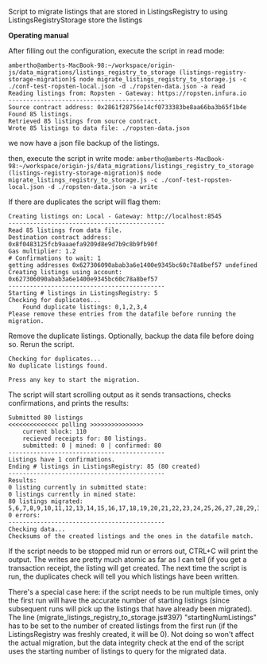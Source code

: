 Script to migrate listings that are stored in ListingsRegistry to using ListingsRegistryStorage store the listings

**Operating manual**

After filling out the configuration, execute the script in read mode:
```
ambertho@amberts-MacBook-98:~/workspace/origin-js/data_migrations/listings_registry_to_storage (listings-registry-storage-migration)$ node migrate_listings_registry_to_storage.js -c ./conf-test-ropsten-local.json -d ./ropsten-data.json -a read
Reading listings from: Ropsten - Gateway: https://ropsten.infura.io
--------------------------------------------
Source contract address: 0x2861f28756e14cf0733383be8aa66ba3b65f1b4e
Found 85 listings.
Retrieved 85 listings from source contract.
Wrote 85 listings to data file: ./ropsten-data.json
```

we now have a json file backup of the listings.

then, execute the script in write mode:
`ambertho@amberts-MacBook-98:~/workspace/origin-js/data_migrations/listings_registry_to_storage (listings-registry-storage-migration)$ node migrate_listings_registry_to_storage.js -c ./conf-test-ropsten-local.json -d ./ropsten-data.json -a write`

If there are duplicates the script will flag them:

```
Creating listings on: Local - Gateway: http://localhost:8545
--------------------------------------------
Read 85 listings from data file.
Destination contract address: 0x8f0483125fcb9aaaefa9209d8e9d7b9c8b9fb90f
Gas multiplier: 1.2
# Confirmations to wait: 1
getting addresses 0x627306090abab3a6e1400e9345bc60c78a8bef57 undefined
Creating listings using account: 0x627306090abab3a6e1400e9345bc60c78a8bef57
--------------------------------------------
Starting # listings in ListingsRegistry: 5
Checking for duplicates...
    Found duplicate listings: 0,1,2,3,4
Please remove these entries from the datafile before running the migration.
```

Remove the duplicate listings. Optionally, backup the data file before doing so. Rerun the script.

```
Checking for duplicates...
No duplicate listings found.

Press any key to start the migration.
```
The script will start scrolling output as it sends transactions, checks confirmations, and prints the results:

```
Submitted 80 listings
<<<<<<<<<<<<<< polling >>>>>>>>>>>>>>>
    current block: 110
    recieved receipts for: 80 listings.
    submitted: 0 | mined: 0 | confirmed: 80
--------------------------------------------
Listings have 1 confirmations.
Ending # listings in ListingsRegistry: 85 (80 created)
--------------------------------------------
Results:
0 listing currently in submitted state: 
0 listings currently in mined state: 
80 listings migrated: 5,6,7,8,9,10,11,12,13,14,15,16,17,18,19,20,21,22,23,24,25,26,27,28,29,30,31,32,33,34,35,36,37,38,39,40,41,42,43,44,45,46,47,48,49,50,51,52,53,54,55,56,57,58,59,60,61,62,63,64,65,66,67,68,69,70,71,72,73,74,75,76,77,78,79,80,81,82,83,84
0 errors: 
--------------------------------------------
Checking data...
Checksums of the created listings and the ones in the datafile match.

```

If the script needs to be stopped mid run or errors out, CTRL+C will print the output. The writes are pretty much atomic as far as I can tell (if you get a transaction receipt, the listing will get created. The next time the script is run, the duplicates check will tell you which listings have been written.

There's a special case here: if the script needs to be run multiple times, only the first run will have the accurate number of starting listings (since subsequent runs will pick up the listings that have already been migrated). The line (migrate_listings_registry_to_storage.js#397) "startingNumListings" has to be set to the number of created listings from the first run (if the ListingsRegistry was freshly created, it will be 0). Not doing so won't affect the actual migration, but the data integrity check at the end of the script uses the starting number of listings to query for the migrated data.
